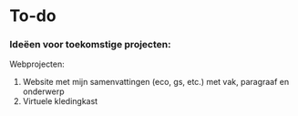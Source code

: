 # To-do
### Ideëen voor toekomstige projecten:

Webprojecten:
<ol>
  <li>Website met mijn samenvattingen (eco, gs, etc.) met vak, paragraaf en onderwerp</li>
  <li>Virtuele kledingkast</li>
</ol>
